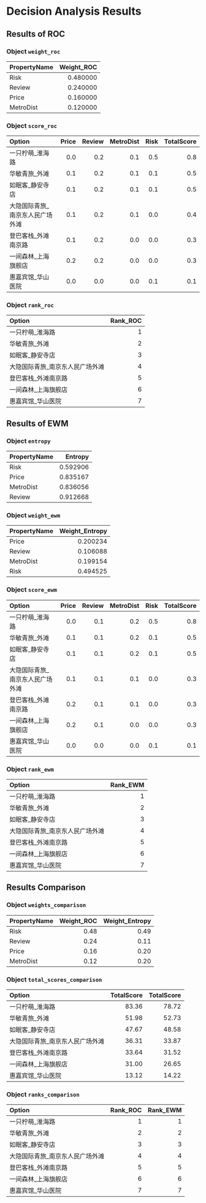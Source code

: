 # Decision Analysis Results

## Results of ROC

### Object `weight_roc`

| PropertyName   |   Weight_ROC |
|:---------------|-------------:|
| Risk           |     0.480000 |
| Review         |     0.240000 |
| Price          |     0.160000 |
| MetroDist      |     0.120000 |

### Object `score_roc`

| Option                          |   Price |   Review |   MetroDist |   Risk |   TotalScore |
|:--------------------------------|--------:|---------:|------------:|-------:|-------------:|
| 一只柠萌_淮海路                 |     0.0 |      0.2 |         0.1 |    0.5 |          0.8 |
| 华敏青旅_外滩                   |     0.1 |      0.2 |         0.1 |    0.1 |          0.5 |
| 如眠客_静安寺店                 |     0.1 |      0.2 |         0.1 |    0.1 |          0.5 |
| 大隐国际青旅_南京东人民广场外滩 |     0.1 |      0.2 |         0.1 |    0.0 |          0.4 |
| 登巴客栈_外滩南京路             |     0.1 |      0.2 |         0.0 |    0.0 |          0.3 |
| 一间森林_上海旗舰店             |     0.2 |      0.2 |         0.0 |    0.0 |          0.3 |
| 惠嘉宾馆_华山医院               |     0.0 |      0.0 |         0.0 |    0.1 |          0.1 |

### Object `rank_roc`

| Option                          |   Rank_ROC |
|:--------------------------------|-----------:|
| 一只柠萌_淮海路                 |          1 |
| 华敏青旅_外滩                   |          2 |
| 如眠客_静安寺店                 |          3 |
| 大隐国际青旅_南京东人民广场外滩 |          4 |
| 登巴客栈_外滩南京路             |          5 |
| 一间森林_上海旗舰店             |          6 |
| 惠嘉宾馆_华山医院               |          7 |

## Results of EWM

### Object `entropy`

| PropertyName   |   Entropy |
|:---------------|----------:|
| Risk           |  0.592906 |
| Price          |  0.835167 |
| MetroDist      |  0.836056 |
| Review         |  0.912668 |

### Object `weight_ewm`

| PropertyName   |   Weight_Entropy |
|:---------------|-----------------:|
| Price          |         0.200234 |
| Review         |         0.106088 |
| MetroDist      |         0.199154 |
| Risk           |         0.494525 |

### Object `score_ewm`

| Option                          |   Price |   Review |   MetroDist |   Risk |   TotalScore |
|:--------------------------------|--------:|---------:|------------:|-------:|-------------:|
| 一只柠萌_淮海路                 |     0.0 |      0.1 |         0.2 |    0.5 |          0.8 |
| 华敏青旅_外滩                   |     0.1 |      0.1 |         0.2 |    0.1 |          0.5 |
| 如眠客_静安寺店                 |     0.1 |      0.1 |         0.2 |    0.1 |          0.5 |
| 大隐国际青旅_南京东人民广场外滩 |     0.1 |      0.1 |         0.1 |    0.0 |          0.3 |
| 登巴客栈_外滩南京路             |     0.2 |      0.1 |         0.1 |    0.0 |          0.3 |
| 一间森林_上海旗舰店             |     0.2 |      0.1 |         0.0 |    0.0 |          0.3 |
| 惠嘉宾馆_华山医院               |     0.0 |      0.0 |         0.0 |    0.1 |          0.1 |

### Object `rank_ewm`

| Option                          |   Rank_EWM |
|:--------------------------------|-----------:|
| 一只柠萌_淮海路                 |          1 |
| 华敏青旅_外滩                   |          2 |
| 如眠客_静安寺店                 |          3 |
| 大隐国际青旅_南京东人民广场外滩 |          4 |
| 登巴客栈_外滩南京路             |          5 |
| 一间森林_上海旗舰店             |          6 |
| 惠嘉宾馆_华山医院               |          7 |

## Results Comparison

### Object `weights_comparison`

| PropertyName   |   Weight_ROC |   Weight_Entropy |
|:---------------|-------------:|-----------------:|
| Risk           |         0.48 |             0.49 |
| Review         |         0.24 |             0.11 |
| Price          |         0.16 |             0.20 |
| MetroDist      |         0.12 |             0.20 |

### Object `total_scores_comparison`

| Option                          |   TotalScore |   TotalScore |
|:--------------------------------|-------------:|-------------:|
| 一只柠萌_淮海路                 |        83.36 |        78.72 |
| 华敏青旅_外滩                   |        51.98 |        52.73 |
| 如眠客_静安寺店                 |        47.67 |        48.58 |
| 大隐国际青旅_南京东人民广场外滩 |        36.31 |        33.87 |
| 登巴客栈_外滩南京路             |        33.64 |        31.52 |
| 一间森林_上海旗舰店             |        31.00 |        26.65 |
| 惠嘉宾馆_华山医院               |        13.12 |        14.22 |

### Object `ranks_comparison`

| Option                          |   Rank_ROC |   Rank_EWM |
|:--------------------------------|-----------:|-----------:|
| 一只柠萌_淮海路                 |          1 |          1 |
| 华敏青旅_外滩                   |          2 |          2 |
| 如眠客_静安寺店                 |          3 |          3 |
| 大隐国际青旅_南京东人民广场外滩 |          4 |          4 |
| 登巴客栈_外滩南京路             |          5 |          5 |
| 一间森林_上海旗舰店             |          6 |          6 |
| 惠嘉宾馆_华山医院               |          7 |          7 |